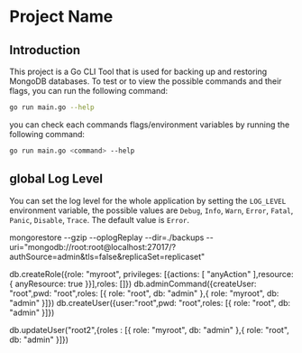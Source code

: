 # Project Name

## Introduction
This project is a Go CLI Tool that is used for backing up and restoring MongoDB databases. To test or to view the possible commands and their flags, you can run the following command:

```bash
go run main.go --help
```

you can check each commands flags/environment variables by running the following command:

```bash
go run main.go <command> --help
```

## global Log Level
You can set the log level for the whole application by setting the `LOG_LEVEL` environment variable, the possible values are `Debug`, `Info`, `Warn`, `Error`, `Fatal`, `Panic`, `Disable`, `Trace`. The default value is `Error`.

mongorestore  --gzip --oplogReplay --dir=./backups --uri="mongodb://root:root@localhost:27017/?authSource=admin&tls=false&replicaSet=replicaset"

db.createRole({role: "myroot", privileges: [{actions: [ "anyAction" ],resource: { anyResource: true }}],roles: []})
db.adminCommand({createUser: "root",pwd: "root",roles: [{ role: "root", db: "admin" },{ role: "myroot", db: "admin" }]})
db.createUser({user:"root",pwd: "root",roles: [{ role: "root", db: "admin" }]})

db.updateUser("root2",{roles : [{ role: "myroot", db: "admin" },{ role: "root", db: "admin" }]})
